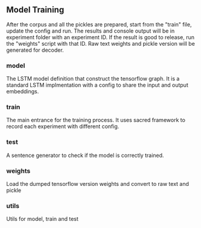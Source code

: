 ## Model Training  

After the corpus and all the pickles are prepared, start from the "train" file, update the config and run. The results and console output will be in experiment folder with an experiment ID. If the result is good to release, run the "weights" script with that ID. Raw text weights and pickle version will be generated for decoder.  

### model  
The LSTM model definition that construct the tensorflow graph. It is a standard LSTM implmentation with a config to share the input and output embeddings.  

### train  
The main entrance for the training process. It uses sacred framework to record each experiment with different config.  

### test  
A sentence generator to check if the model is correctly trained.    
 
### weights   
Load the dumped tensorflow version weights and convert to raw text and pickle

### utils    
Utils for model, train and test
